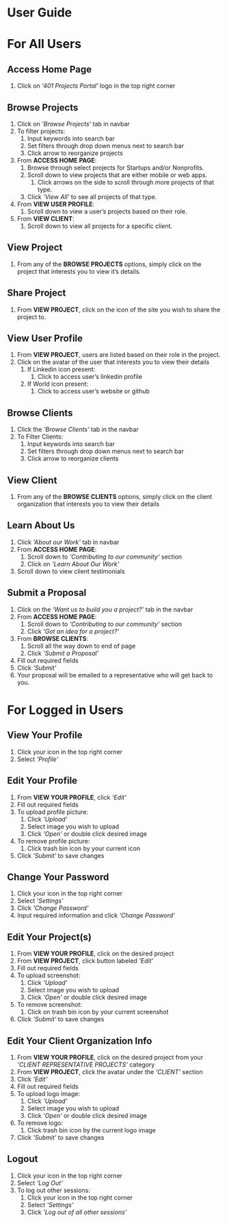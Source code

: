 # User Guide

# For All Users

## Access Home Page

1. Click on _'401 Projects Portal'_ logo in the top right corner

## Browse Projects

1. Click on _'Browse Projects'_ tab in navbar
1. To filter projects:
   1. Input keywords into search bar
   1. Set filters through drop down menus next to search bar
   1. Click arrow to reorganize projects
1. From **ACCESS HOME PAGE**:
   1. Browse through select projects for Startups and/or Nonprofits.
   1. Scroll down to view projects that are either mobile or web apps.
      1. Click arrows on the side to scroll through more projects of that type.
   1. Click _'View All'_ to see all projects of that type.
1. From **VIEW USER PROFILE**:
   1. Scroll down to view a user’s projects based on their role.
1. From **VIEW CLIENT**:
   1. Scroll down to view all projects for a specific client.

## View Project

1. From any of the **BROWSE PROJECTS** options, simply click on the project that interests you to view it’s details.

## Share Project

1. From **VIEW PROJECT**, click on the icon of the site you wish to share the project to.

## View User Profile

1. From **VIEW PROJECT**, users are listed based on their role in the project.
1. Click on the avatar of the user that interests you to view their details
   1. If Linkedin icon present:
      1. Click to access user’s linkedin profile
   1. If World icon present:
      1. Click to access user’s website or github

## Browse Clients

1. Click the _'Browse Clients'_ tab in the navbar
1. To Filter Clients:
   1. Input keywords into search bar
   1. Set filters through drop down menus next to search bar
   1. Click arrow to reorganize clients

## View Client

1. From any of the **BROWSE CLIENTS** options, simply click on the client organization that interests you to view their details

## Learn About Us

1. Click _'About our Work'_ tab in navbar
1. From **ACCESS HOME PAGE**:
   1. Scroll down to _'Contributing to our community'_ section
   1. Click on _'Learn About Our Work'_
1. Scroll down to view client testimonials

## Submit a Proposal

1. Click on the _'Want us to build you a project?'_ tab in the navbar
1. From **ACCESS HOME PAGE**:
   1. Scroll down to _'Contributing to our community'_ section
   1. Click _'Got an idea for a project?'_
1. From **BROWSE CLIENTS**:
   1. Scroll all the way down to end of page
   1. Click _'Submit a Proposal'_
1. Fill out required fields
1. Click _'Submit'_
1. Your proposal will be emailed to a representative who will get back to you.

# For Logged in Users

## View Your Profile

1. Click your icon in the top right corner
1. Select _'Profile'_

## Edit Your Profile

1. From **VIEW YOUR PROFILE**, click _'Edit'_
1. Fill out required fields
1. To upload profile picture:
   1. Click _'Upload'_
   1. Select image you wish to upload
   1. Click _'Open'_ or double click desired image
1. To remove profile picture:
   1. Click trash bin icon by your current icon
1. Click _'Submit'_ to save changes

## Change Your Password

1. Click your icon in the top right corner
1. Select _'Settings'_
1. Click _'Change Password'_
1. Input required information and click _'Change Password'_

## Edit Your Project(s)

1. From **VIEW YOUR PROFILE**, click on the desired project
1. From **VIEW PROJECT**, click button labeled _'Edit'_
1. Fill out required fields
1. To upload screenshot:
   1. Click _'Upload'_
   1. Select image you wish to upload
   1. Click _'Open'_ or double click desired image
1. To remove screenshot:
   1. Click on trash bin icon by your current screenshot
1. Click _'Submit'_ to save changes

## Edit Your Client Organization Info

1. From **VIEW YOUR PROFILE**, click on the desired project from your _'CLIENT REPRESENTATIVE PROJECTS'_ category
1. From **VIEW PROJECT**, click the avatar under the _'CLIENT'_ section
1. Click _'Edit'_
1. Fill out required fields
1. To upload logo image:
   1. Click _'Upload'_
   1. Select image you wish to upload
   1. Click _'Open'_ or double click desired image
1. To remove logo:
   1. Click trash bin icon by the current logo image
1. Click _'Submit'_ to save changes

## Logout

1. Click your icon in the top right corner
1. Select _'Log Out'_
1. To log out other sessions:
   1. Click your icon in the top right corner
   1. Select _'Settings'_
   1. Click _'Log out of all other sessions'_
